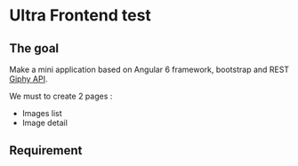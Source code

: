 # Ultra Frontend test


## The goal

Make a mini application based on Angular 6 framework, bootstrap and REST [Giphy API](https://developers.giphy.com/).

We must to create 2 pages : 

 - Images list
 - Image detail
 


## Requirement
